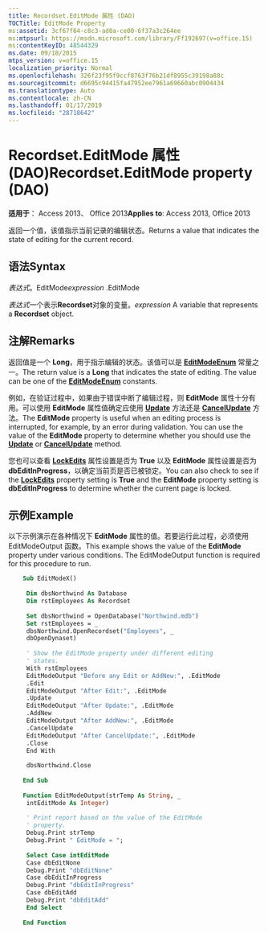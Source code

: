 ```yaml
---
title: Recordset.EditMode 属性 (DAO)
TOCTitle: EditMode Property
ms:assetid: 3cf67f64-c8c3-ad0a-ce00-6f37a3c264ee
ms:mtpsurl: https://msdn.microsoft.com/library/Ff192697(v=office.15)
ms:contentKeyID: 48544329
ms.date: 09/18/2015
mtps_version: v=office.15
localization_priority: Normal
ms.openlocfilehash: 326f23f95f9ccf8763f76b21df8955c39198a88c
ms.sourcegitcommit: d6695c94415fa47952ee7961a69660abc0904434
ms.translationtype: Auto
ms.contentlocale: zh-CN
ms.lasthandoff: 01/17/2019
ms.locfileid: "28718642"
---
```

# <a name="recordseteditmode-property-dao"></a><span data-ttu-id="4c09b-102">Recordset.EditMode 属性 (DAO)</span><span class="sxs-lookup"><span data-stu-id="4c09b-102">Recordset.EditMode property (DAO)</span></span>


<span data-ttu-id="4c09b-103">**适用于**： Access 2013、 Office 2013</span><span class="sxs-lookup"><span data-stu-id="4c09b-103">**Applies to**: Access 2013, Office 2013</span></span>

<span data-ttu-id="4c09b-104">返回一个值，该值指示当前记录的编辑状态。</span><span class="sxs-lookup"><span data-stu-id="4c09b-104">Returns a value that indicates the state of editing for the current record.</span></span>

## <a name="syntax"></a><span data-ttu-id="4c09b-105">语法</span><span class="sxs-lookup"><span data-stu-id="4c09b-105">Syntax</span></span>

<span data-ttu-id="4c09b-106">*表达式*。EditMode</span><span class="sxs-lookup"><span data-stu-id="4c09b-106">*expression* .EditMode</span></span>

<span data-ttu-id="4c09b-107">*表达式*一个表示**Recordset**对象的变量。</span><span class="sxs-lookup"><span data-stu-id="4c09b-107">*expression* A variable that represents a **Recordset** object.</span></span>

## <a name="remarks"></a><span data-ttu-id="4c09b-108">注解</span><span class="sxs-lookup"><span data-stu-id="4c09b-108">Remarks</span></span>

<span data-ttu-id="4c09b-p101">返回值是一个 **Long**，用于指示编辑的状态。该值可以是 **[EditModeEnum](editmodeenum-enumeration-dao.md)** 常量之一。</span><span class="sxs-lookup"><span data-stu-id="4c09b-p101">The return value is a **Long** that indicates the state of editing. The value can be one of the **[EditModeEnum](editmodeenum-enumeration-dao.md)** constants.</span></span>

<span data-ttu-id="4c09b-p102">例如，在验证过程中，如果由于错误中断了编辑过程，则 **EditMode** 属性十分有用。可以使用 **EditMode** 属性值确定应使用 **[Update](recordset-update-method-dao.md)** 方法还是 **[CancelUpdate](recordset-cancelupdate-method-dao.md)** 方法。</span><span class="sxs-lookup"><span data-stu-id="4c09b-p102">The **EditMode** property is useful when an editing process is interrupted, for example, by an error during validation. You can use the value of the **EditMode** property to determine whether you should use the **[Update](recordset-update-method-dao.md)** or **[CancelUpdate](recordset-cancelupdate-method-dao.md)** method.</span></span>

<span data-ttu-id="4c09b-113">您也可以查看 **[LockEdits](recordset-lockedits-property-dao.md)** 属性设置是否为 **True** 以及 **EditMode** 属性设置是否为 **dbEditInProgress**，以确定当前页是否已被锁定。</span><span class="sxs-lookup"><span data-stu-id="4c09b-113">You can also check to see if the **[LockEdits](recordset-lockedits-property-dao.md)** property setting is **True** and the **EditMode** property setting is **dbEditInProgress** to determine whether the current page is locked.</span></span>

## <a name="example"></a><span data-ttu-id="4c09b-114">示例</span><span class="sxs-lookup"><span data-stu-id="4c09b-114">Example</span></span>

<span data-ttu-id="4c09b-p103">以下示例演示在各种情况下 **EditMode** 属性的值。若要运行此过程，必须使用 EditModeOutput 函数。</span><span class="sxs-lookup"><span data-stu-id="4c09b-p103">This example shows the value of the **EditMode** property under various conditions. The EditModeOutput function is required for this procedure to run.</span></span>

```vb
    Sub EditModeX() 
     
     Dim dbsNorthwind As Database 
     Dim rstEmployees As Recordset 
     
     Set dbsNorthwind = OpenDatabase("Northwind.mdb") 
     Set rstEmployees = _ 
     dbsNorthwind.OpenRecordset("Employees", _ 
     dbOpenDynaset) 
     
     ' Show the EditMode property under different editing 
     ' states. 
     With rstEmployees 
     EditModeOutput "Before any Edit or AddNew:", .EditMode 
     .Edit 
     EditModeOutput "After Edit:", .EditMode 
     .Update 
     EditModeOutput "After Update:", .EditMode 
     .AddNew 
     EditModeOutput "After AddNew:", .EditMode 
     .CancelUpdate 
     EditModeOutput "After CancelUpdate:", .EditMode 
     .Close 
     End With 
     
     dbsNorthwind.Close 
     
    End Sub 
     
    Function EditModeOutput(strTemp As String, _ 
     intEditMode As Integer) 
     
     ' Print report based on the value of the EditMode 
     ' property. 
     Debug.Print strTemp 
     Debug.Print " EditMode = "; 
     
     Select Case intEditMode 
     Case dbEditNone 
     Debug.Print "dbEditNone" 
     Case dbEditInProgress 
     Debug.Print "dbEditInProgress" 
     Case dbEditAdd 
     Debug.Print "dbEditAdd" 
     End Select 
     
    End Function
```
